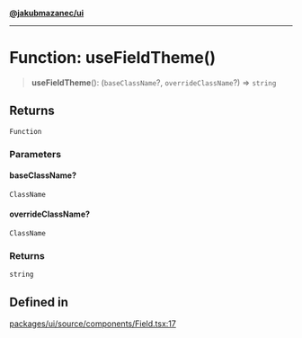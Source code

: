 [**@jakubmazanec/ui**](../README.md)

---

# Function: useFieldTheme()

> **useFieldTheme**(): (`baseClassName`?, `overrideClassName`?) => `string`

## Returns

`Function`

### Parameters

#### baseClassName?

`ClassName`

#### overrideClassName?

`ClassName`

### Returns

`string`

## Defined in

[packages/ui/source/components/Field.tsx:17](https://github.com/jakubmazanec/tools/blob/0633c96618f3c6692ade528aee0f27ac091468a5/packages/ui/source/components/Field.tsx#L17)
